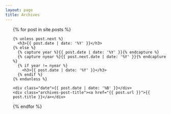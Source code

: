 ```yaml
---
layout: page
title: Archives
---
```


<ul class="archives">
  {% for post in site.posts %}

    {% unless post.next %}
      <h3>{{ post.date | date: '%Y' }}</h3>
    {% else %}
      {% capture year %}{{ post.date | date: '%Y' }}{% endcapture %}
      {% capture nyear %}{{ post.next.date | date: '%Y' }}{% endcapture %}
      {% if year != nyear %}
        <h3>{{ post.date | date: '%Y' }}</h3>
      {% endif %}
    {% endunless %}

    <div class="date">{{ post.date | date: '%B' }}</div>
    <div class="archives-post-title"><a href="{{ post.url }}">{{ post.title }}</a></div>

  {% endfor %}
</ul>